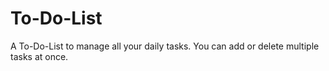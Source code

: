 # To-Do-List
A To-Do-List to manage all your daily tasks. You can add or delete multiple tasks at once.
